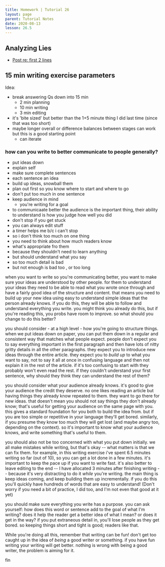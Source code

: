 ```yaml
---
title: Homework | Tutorial 26
layout: page
parent: Tutorial Notes
date: 2020-08-13
lesson: 26.5
---
```


## Analyzing Lies

* [Post re: first 2 lines](../../analyzing-lies/01-birner-quote)

## 15 min writing exercise parameters

Idea:

* break answering Qs down into 15 min
  * 2 min planning
  * 10 min writing
  * 3 min editing
* it's 'bite sized' but better than the 1+5 minute thing I did last time (since that was too short)
* maybe longer overall or difference balances between stages can work but this is a good starting point
  * can iterate

### how can you write to better communicate to people generally?

- put ideas down
- explain self
- make sure complete sentences
- each sentence an idea
- build up ideas, snowball them
- plan out first so you know where to start and where to go
- don't put too much in one sentence
- keep audience in mind
  - you're writing for a goal
- to communicaate better the audience is the important thing, their ability to understand is how you judge how well you did
- don't stop if you get stuck
- you can always edit stuff
- a timer helps me b/c i can't stop
- so i don't think too much on one thing
- you need to think about how much readers know
- what's appropriate fro them
- because they shouldn't need to learn anything 
- but should understand what you say
- so too much detail is bad
- but not enough is bad too , or too long

when you want to write so you're communicating better, you want to make sure your ideas are understood by other people.
for them to understand your ideas they need to be able to read what you wrote once through and have a fairly good idea of the structure and content.
that means you need to build up your new idea using easy to understand simple ideas that the person already knows.
if you do this, they will be able to follow and understand everything you write.
you might think you already do this, but if you're reading this, you probs have room to improve.
so what should you change to do this better?

you should consider - at a high level - how you're going to structure things.
when we put ideas down on paper, you can put them down in a regular and consistent way that matches what people expect.
people don't expect you to say everything important in the first paragraph and then have lots of nitty gritty details in all the other paragraphs.
they expect you to introduce new ideas through the entire article.
they expect you to *build up* to what you want to say, not to say it all at once in confusing language and then not explain it in the rest of the article.
if it's too confusing to start with they probably won't even read the rest.
if they couldn't understand your first sentence, why should they think they can understand the rest of them?

you should consider what your audience already knows.
it's good to give your audience the credit they deserve.
no one likes reading an article but having things they already know repeated to them.
they want to go there for new ideas.
that doesn't mean you should not say things they don't already know; that's useful for getting your audience on the same page with you.
this gives a standard foundation for you both to build the idea from.
but if you are too simple or repetitive in your language they'll get bored.
similarly, if you presume they know too much they will get lost (and maybe angry too, depending on the context).
so it's important to know what your audience knows, and write something that's useful to them.

you should also not be too concerned with what you put down initially.
we all make mistakes while writing, but that's okay -- what matters is that we can fix them.
for example, in this writing exercise i've spent 6.5 minutes writing so far (out of 10), so you can get a lot done in a few minutes.
it's important to keep the pace up if you want to write fast.
it's also better to leave editing to the end -- I have allocated 3 minutes after finishing writing -- because it's very distracting to do it *while* you're writing.
the main thing is keep ideas coming, and keep building them up incrementally.
if you do this you'll quickly have hundreds of words that are easy to understand! (Don't worry if you need a bit of practice, I did too, and I'm not even that good at it yet)

you should make sure everything you write has a purpose. you can ask yourself: how does this word or sentence add to the goal of what I'm writing?
does it help the reader get a better idea of what I mean? or does it get in the way?
if you put extraneous detail in, you'll lose people as they get bored.
so keeping things short and tight is good; readers like that.

While you're doing all this, remember that writing can be fun!
don't get too caught up in the idea of *being* a good writer or something.
if you have fun writing your writing will get better.
nothing is wrong with being a good writer, the problem is aiming for it.

fin
